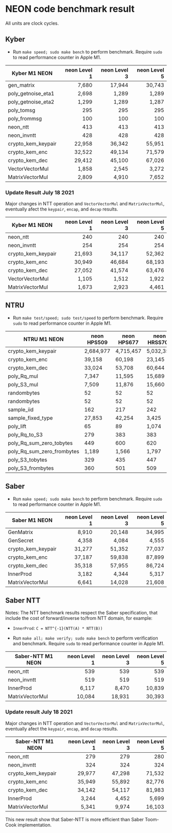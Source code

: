 # NEON code benchmark result 

All units are clock cycles. 

## Kyber 

- Run `make speed; sudo make bench` to perform benchmark. Require `sudo` to read performance counter in Apple M1. 

| Kyber M1 NEON      | neon Level 1 | neon Level 3 | neon Level 5 |
|--------------------|-------------:|-------------:|-------------:|
| gen_matrix         |        7,680 |       17,944 |       30,743 |
| poly_getnoise_eta1 |        2,698 |        1,289 |        1,289 |
| poly_getnoise_eta2 |        1,299 |        1,289 |        1,287 |
| poly_tomsg         |          295 |          295 |          295 |
| poly_frommsg       |          100 |          100 |          100 |
| neon_ntt           |          413 |          413 |          413 |
| neon_invntt        |          428 |          428 |          428 |
| crypto_kem_keypair |       22,958 |       36,342 |       55,951 |
| crypto_kem_enc     |       32,522 |       49,134 |       71,579 |
| crypto_kem_dec     |       29,412 |       45,100 |       67,026 |
| VectorVectorMul    |        1,858 |        2,545 |        3,272 |
| MatrixVectorMul    |        2,809 |        4,910 |        7,652 |


### Update Result July 18 2021

Major changes in NTT operation and `VectorVectorMul` and `MatrixVectorMul`, eventually afect the `keypair`, `encap`, and `decap` results.

| Kyber M1 NEON      | neon Level 1 | neon Level 3 | neon Level 5 |
|--------------------|-------------:|-------------:|-------------:|
| neon_ntt           |          240 |          240 |          240 |
| neon_invntt        |          254 |          254 |          254 |
| crypto_kem_keypair |       21,693 |       34,117 |       52,362 |
| crypto_kem_enc     |       30,949 |       46,684 |       68,193 |
| crypto_kem_dec     |       27,052 |       41,574 |       63,476 |
| VectorVectorMul    |        1,105 |        1,512 |        1,922 |
| MatrixVectorMul    |        1,673 |        2,923 |        4,461 |



## NTRU

- Run `make test/speed; sudo test/speed` to perform benchmark. Require `sudo` to read performance counter in Apple M1. 

| NTRU M1 NEON               | neon HPS509 | neon HPS677 | neon HRSS701 | neon HPS821 |
|----------------------------|-------------|-------------|--------------|-------------|
| crypto_kem_keypair         |   2,684,977 |   4,715,457 |    5,032,358 |   6,993,689 |
| crypto_kem_enc             |      39,158 |      60,198 |       23,145 |      75,630 |
| crypto_kem_dec             |      33,024 |      53,708 |       60,644 |      69,213 |
| poly_Rq_mul                |       7,347 |      11,595 |       15,689 |      17,241 |
| poly_S3_mul                |       7,509 |      11,876 |       15,660 |      17,432 |
| randombytes                |          52 |          52 |           52 |          52 |
| randombytes                |          52 |          52 |           52 |          52 |
| sample_iid                 |         162 |         217 |          242 |         279 |
| sample_fixed_type          |      27,853 |      42,254 |        3,425 |      54,036 |
| poly_lift                  |          65 |          89 |        1,074 |         105 |
| poly_Rq_to_S3              |         279 |         383 |          383 |         452 |
| poly_Rq_sum_zero_tobytes   |         449 |         600 |          620 |         159 |
| poly_Rq_sum_zero_frombytes |       1,189 |       1,566 |        1,797 |       1,119 |
| poly_S3_tobytes            |         329 |         435 |          447 |         523 |
| poly_S3_frombytes          |         360 |         501 |          509 |         597 |


## Saber 

- Run `make speed; sudo make bench` to perform benchmark. Require `sudo` to read performance counter in Apple M1. 

| Saber M1 NEON      | neon Level 1 | neon Level 3 | neon Level 5 |
|--------------------|-------------:|-------------:|-------------:|
| GenMatrix          |        8,910 |       20,148 |       34,995 |
| GenSecret          |        4,358 |        4,084 |        4,555 |
| crypto_kem_keypair |       31,277 |       51,352 |       77,037 |
| crypto_kem_enc     |       37,187 |       59,838 |       87,899 |
| crypto_kem_dec     |       35,318 |       57,955 |       86,724 |
| InnerProd          |        3,182 |        4,344 |        5,317 |
| MatrixVectorMul    |        6,641 |       14,028 |       21,608 |

## Saber NTT 

Notes: The NTT benchmark results respect the Saber specification, that include the cost of forward/inverse to/from NTT domain, for example:

- `InnerProd`: `C = NTT^{-1}(NTT(A) * NTT(B))`


- Run `make all; make verify; sudo make bench` to perform verification and benchmark. Require `sudo` to read performance counter in Apple M1. 

| Saber-NTT M1 NEON  | neon Level 1 | neon Level 3 | neon Level 5 |
|--------------------|-------------:|-------------:|-------------:|
| neon_ntt           |          539 |          539 |          539 |
| neon_invntt        |          519 |          519 |          519 |
| InnerProd          |        6,117 |        8,470 |       10,839 |
| MatrixVectorMul    |       10,084 |       18,931 |       30,393 |

### Update result July 18 2021

Major changes in NTT operation and `VectorVectorMul` and `MatrixVectorMul`, eventually afect the `keypair`, `encap`, and `decap` results.

| Saber-NTT M1 NEON  | neon Level 1 | neon Level 3 | neon Level 5 |
|--------------------|-------------:|-------------:|-------------:|
| neon_ntt           |          279 |          279 |          280 |
| neon_invntt        |          324 |          324 |          324 |
| crypto_kem_keypair |       29,977	|       47,298 |       71,532 |
| crypto_kem_enc     |       35,949 |       55,892 |       82,776 |
| crypto_kem_dec     |       34,142 |       54,117 |       81,983 |
| InnerProd          |        3,244 |        4,452 |        5,699 |
| MatrixVectorMul    |        5,341 |        9,974 |       16,103 |

This new result show that Saber-NTT is more efficient than Saber Toom-Cook implementation.